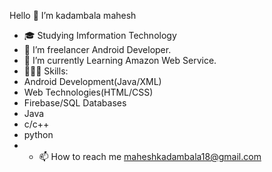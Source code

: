 <h>Hello 👋 I’m kadambala mahesh</h>
              
              
- 🎓 Studying Imformation Technology
- 👀 I’m freelancer Android Developer.
- 🌱 I’m currently Learning Amazon Web Service.
- 👨🏻‍💻 Skills:
- Android Development(Java/XML)
- Web Technologies(HTML/CSS)
- Firebase/SQL Databases
- Java
- c/c++
- python
- - 📫 How to reach me maheshkadambala18@gmail.com
<!---
iammahesh123/iammahesh123 is a ✨ special ✨ repository because its `README.md` (this file) appears on your GitHub profile.
You can click the Preview link to take a look at your changes.
--->
